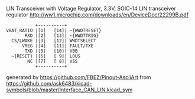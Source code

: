 LIN Transceiver with Voltage Regulator, 3.3V, SOIC-14
LIN transceiver regulator
http://ww1.microchip.com/downloads/en/DeviceDoc/22299B.pdf


	           +----------+
	VBAT_RATIO |[1]   [14]| ~{WWDTRESET}
	       RXD |[2]   [13]| ~{WWDTTRIG}
	  CS/LWAKE |[3]   [12]| WWDTSELECT
	      VREG |[4]   [11]| FAULT/TXE
	       TXD |[5]   [10]| VBB
	  ~{RESET} |[6]   [ 9]| LBUS
	        NC |[7]   [ 8]| VSS
	           +----------+


generated by https://github.com/FBEZ/Pinout-AsciiArt from https://github.com/ask6483/kicad-symbols/blob/master/Interface_CAN_LIN.kicad_sym